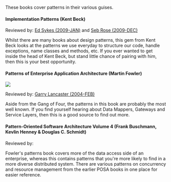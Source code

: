 These books cover patterns in their various guises.

#### Implementation Patterns (Kent Beck)
Reviewed by: [Ed Sykes (2009-JAN)](https://accu.org/bookreviews/2009/sykes_1813/) and [Seb Rose (2009-DEC)](https://accu.org/bookreviews/2009/rose_1829/)

Whilst there are many books about design patterns, this gem from Kent Beck looks at the patterns we use everyday to structure our code, handle exceptions, name classes and methods, etc. If you ever wanted to get inside the head of Kent Beck, but stand little chance of pairing with him, then this is your best opportunity.

#### Patterns of Enterprise Application Architecture (Martin Fowler)
![](http://ecx.images-amazon.com/images/I/51qUDlTiScL._SL110_.jpg)

Reviewed by: [Garry Lancaster (2004-FEB)](https://accu.org/bookreviews/2004/lancaster_274/)

Aside from the Gang of Four, the patterns in this book are probably the most well known. If you find yourself hearing about Data Mappers, Gateways and Service Layers, then this is a good source to find out more.

#### Pattern-Oriented Software Architecture Volume 4 (Frank Buschmann, Kevlin Henney & Douglas C. Schmidt)
Reviewed by: 

Fowler's patterns book covers more of the data access side of an enterprise, whereas this contains patterns that you're more likely to find in a more diverse distributed system. There are various patterns on concurrency and resource management from the earlier POSA books in one place for easier reference.
